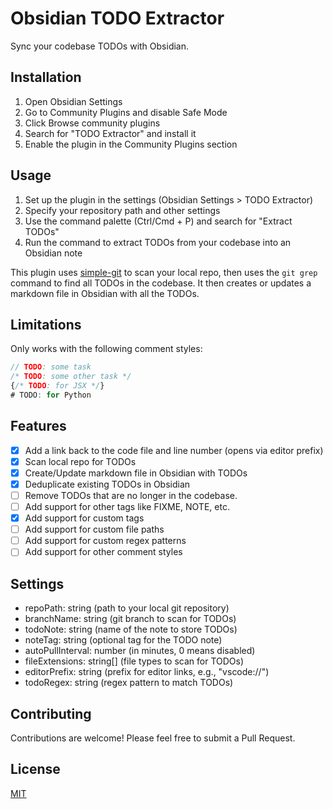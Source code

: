 # Obsidian TODO Extractor

Sync your codebase TODOs with Obsidian.

## Installation

1. Open Obsidian Settings
2. Go to Community Plugins and disable Safe Mode
3. Click Browse community plugins
4. Search for "TODO Extractor" and install it
5. Enable the plugin in the Community Plugins section

## Usage

1. Set up the plugin in the settings (Obsidian Settings > TODO Extractor)
2. Specify your repository path and other settings
3. Use the command palette (Ctrl/Cmd + P) and search for "Extract TODOs"
4. Run the command to extract TODOs from your codebase into an Obsidian note

This plugin uses [simple-git](https://github.com/steveukx/git-js) to scan your local repo, then uses the `git grep` command to find all TODOs in the codebase. It then creates or updates a markdown file in Obsidian with all the TODOs.

## Limitations

Only works with the following comment styles:

```ts
// TODO: some task
/* TODO: some other task */
{/* TODO: for JSX */}
# TODO: for Python
```

## Features

- [x] Add a link back to the code file and line number (opens via editor prefix)
- [x] Scan local repo for TODOs
- [x] Create/Update markdown file in Obsidian with TODOs
- [x] Deduplicate existing TODOs in Obsidian
- [ ] Remove TODOs that are no longer in the codebase.
- [ ] Add support for other tags like FIXME, NOTE, etc.
- [x] Add support for custom tags
- [ ] Add support for custom file paths
- [ ] Add support for custom regex patterns
- [ ] Add support for other comment styles

## Settings

- repoPath: string (path to your local git repository)
- branchName: string (git branch to scan for TODOs)
- todoNote: string (name of the note to store TODOs)
- noteTag: string (optional tag for the TODO note)
- autoPullInterval: number (in minutes, 0 means disabled)
- fileExtensions: string[] (file types to scan for TODOs)
- editorPrefix: string (prefix for editor links, e.g., "vscode://")
- todoRegex: string (regex pattern to match TODOs)

## Contributing

Contributions are welcome! Please feel free to submit a Pull Request.

## License

[MIT](LICENSE)
